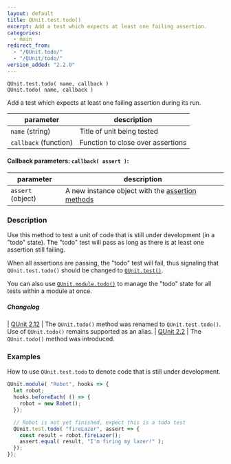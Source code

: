 ```yaml
---
layout: default
title: QUnit.test.todo()
excerpt: Add a test which expects at least one failing assertion.
categories:
  - main
redirect_from:
  - "/QUnit.todo/"
  - "/QUnit/todo/"
version_added: "2.2.0"
---
```


`QUnit.test.todo( name, callback )`<br>
`QUnit.todo( name, callback )`

Add a test which expects at least one failing assertion during its run.

| parameter | description |
|-----------|-------------|
| `name` (string) | Title of unit being tested |
| `callback` (function) | Function to close over assertions |

#### Callback parameters: `callback( assert )`:

| parameter | description |
|-----------|-------------|
| `assert` (object) | A new instance object with the [assertion methods](../assert/index.md) |

### Description

Use this method to test a unit of code that is still under development (in a "todo" state). The "todo" test will pass as long as there is at least one assertion still failing.

When all assertions are passing, the "todo" test will fail, thus signaling that `QUnit.test.todo()` should be changed to [`QUnit.test()`](./test.md).

You can also use [`QUnit.module.todo()`](./module.md) to manage the "todo" state for all tests within a module at once.

##### Changelog

| [QUnit 2.12](https://github.com/qunitjs/qunit/releases/tag/2.12.0) | The `QUnit.todo()` method was renamed to `QUnit.test.todo()`.<br/>Use of `QUnit.todo()` remains supported as an alias.
| [QUnit 2.2](https://github.com/qunitjs/qunit/releases/tag/2.2.0) | The `QUnit.todo()` method was introduced.

### Examples

How to use `QUnit.test.todo` to denote code that is still under development.

```js
QUnit.module( "Robot", hooks => {
  let robot;
  hooks.beforeEach( () => {
    robot = new Robot();
  });

  // Robot is not yet finished, expect this is a todo test
  QUnit.test.todo( "fireLazer", assert => {
    const result = robot.fireLazer();
    assert.equal( result, "I'm firing my lazer!" );
  });
});
```
